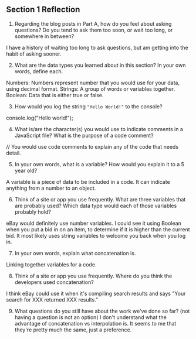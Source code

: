 ## Section 1 Reflection

1. Regarding the blog posts in Part A, how do you feel about asking questions? Do you tend to ask them too soon, or wait too long, or somewhere in between?

I have a history of waiting too long to ask questions, but am getting into the habit of asking sooner.

2. What are the data types you learned about in this section? In your own words, define each.

Numbers: Numbers represent number that you would use for your data, using decimal format.
Strings: A group of words or variables together.
Boolean: Data that is either true or false.

3. How would you log the string `"Hello World!"` to the console?

console.log("Hello world!");

4. What is/are the character(s) you would use to indicate comments in a JavaScript file? What is the purpose of a code comment?

// You would use code comments to explain any of the code that needs detail.

5. In your own words, what is a variable? How would you explain it to a 5 year old?

A variable is a piece of data to be included in a code. It can indicate anything from a number to an object.

6. Think of a site or app you use frequently. What are three variables that are probably used? Which data type would each of those variables probably hold?

eBay would definitely use number variables. I could see it using Boolean when you put a bid in on an item, to determine if it is higher than the current bid. It most likely uses string variables to welcome you back when you log in.

7. In your own words, explain what concatenation is.

Linking together variables for a code.

8. Think of a site or app you use frequently. Where do you think the developers used concatenation?

I think eBay could use it when it's compiling search results and says "Your search for XXX returned XXX results."

9. What questions do you still have about the work we've done so far? (not having a question is not an option)
I don't understand what the advantage of concatenation vs interpolation is. It seems to me that they're pretty much the same, just a preference.
